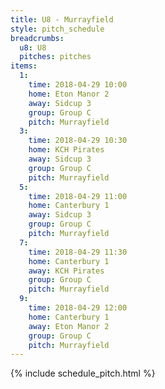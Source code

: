 ```yaml
---
title: U8 - Murrayfield
style: pitch_schedule
breadcrumbs:
  u8: U8
  pitches: pitches
items:
  1:
    time: 2018-04-29 10:00
    home: Eton Manor 2
    away: Sidcup 3
    group: Group C
    pitch: Murrayfield
  3:
    time: 2018-04-29 10:30
    home: KCH Pirates
    away: Sidcup 3
    group: Group C
    pitch: Murrayfield
  5:
    time: 2018-04-29 11:00
    home: Canterbury 1
    away: Sidcup 3
    group: Group C
    pitch: Murrayfield
  7:
    time: 2018-04-29 11:30
    home: Canterbury 1
    away: KCH Pirates
    group: Group C
    pitch: Murrayfield
  9:
    time: 2018-04-29 12:00
    home: Canterbury 1
    away: Eton Manor 2
    group: Group C
    pitch: Murrayfield
---
```


{% include schedule_pitch.html %}
